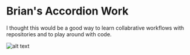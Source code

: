 # Brian's Accordion Work
I thought this would be a good way to learn collabrative workflows with repositories and to play around with code.


![alt text](https://github.com/beefmcfee/my-accordion-work/img/beau_cornered.jpg)
